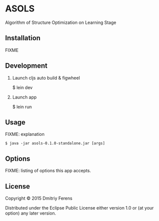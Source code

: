 # ASOLS

Algorithm of Structure Optimization on Learning Stage

## Installation

FIXME

## Development

1. Launch cljs auto build & figwheel

    $ lein dev
    
2. Launch app

    $ lein run

## Usage

FIXME: explanation

    $ java -jar asols-0.1.0-standalone.jar [args]

## Options

FIXME: listing of options this app accepts.

## License

Copyright © 2015 Dmitriy Ferens

Distributed under the Eclipse Public License either version 1.0 or (at
your option) any later version.
